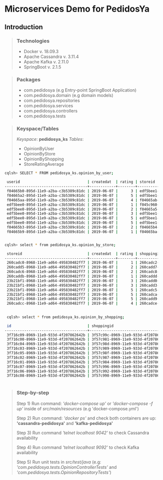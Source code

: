 # Microservices Demo for PedidosYa

## Introduction

>### Technologies
>
> - Docker v. 18.09.3
> - Apache Cassandra v. 3.11.4
> - Apache Kafka v. 2.11.0
> - SpringBoot v. 2.1.5

>### Packages
>
> - com.pedidosya  (e.g Entry-point SpringBoot Application)
> - com.pedidosya.domain  (e.g domain models)
> - com.pedidosya.repositories
> - com.pedidosya.services
> - com.pedidosya.controllers
> - com.pedidosya.tests

>### Keyspace/Tables
> *Keyspace*: **pedidosya_ks**
> *Tables*:
> - OpinionByUser
> - OpinionByStore
> - OpinionByShopping
> - StoreRatingAverage 
>

```bash
cqlsh> SELECT * FROM pedidosya_ks.opinion_by_user;

 userid                               | createdat  | rating | storeid                              | id                                   | comments       | shoppingid
--------------------------------------+------------+--------+--------------------------------------+--------------------------------------+----------------+--------------------------------------
 f04665b0-895d-11e9-a2ba-c3b5389c81dc | 2019-06-07 |      3 | edf5bee1-895d-11e9-a2ba-c3b5389c81dc | f04665b1-895d-11e9-a2ba-c3b5389c81dc |    Not so good | f04665b2-895d-11e9-a2ba-c3b5389c81dc
 f04665a2-895d-11e9-a2ba-c3b5389c81dc | 2019-06-07 |      5 | edf5bee1-895d-11e9-a2ba-c3b5389c81dc | f04665a3-895d-11e9-a2ba-c3b5389c81dc |      Excellent | f04665a4-895d-11e9-a2ba-c3b5389c81dc
 f04665aa-895d-11e9-a2ba-c3b5389c81dc | 2019-06-07 |      4 | f04665ab-895d-11e9-a2ba-c3b5389c81dc | f04665ac-895d-11e9-a2ba-c3b5389c81dc | Could be great | f04665ad-895d-11e9-a2ba-c3b5389c81dc
 edf5bee0-895d-11e9-a2ba-c3b5389c81dc | 2019-06-07 |      1 | f045c960-895d-11e9-a2ba-c3b5389c81dc | f04665a0-895d-11e9-a2ba-c3b5389c81dc |          Sucks | f04665a1-895d-11e9-a2ba-c3b5389c81dc
 edf5bee0-895d-11e9-a2ba-c3b5389c81dc | 2019-06-07 |      2 | f04665a5-895d-11e9-a2ba-c3b5389c81dc | f04665a6-895d-11e9-a2ba-c3b5389c81dc | Could be worst | f04665a7-895d-11e9-a2ba-c3b5389c81dc
 edf5bee0-895d-11e9-a2ba-c3b5389c81dc | 2019-06-07 |      3 | edf5bee1-895d-11e9-a2ba-c3b5389c81dc | f04665ae-895d-11e9-a2ba-c3b5389c81dc |    Not so good | f04665af-895d-11e9-a2ba-c3b5389c81dc
 edf5bee0-895d-11e9-a2ba-c3b5389c81dc | 2019-06-07 |      5 | edf5bee1-895d-11e9-a2ba-c3b5389c81dc | f04665b7-895d-11e9-a2ba-c3b5389c81dc |      Excellent | f04665b8-895d-11e9-a2ba-c3b5389c81dc
 edf5bee0-895d-11e9-a2ba-c3b5389c81dc | 2019-06-07 |      5 | edf5bee1-895d-11e9-a2ba-c3b5389c81dc | f04665a8-895d-11e9-a2ba-c3b5389c81dc |      Excellent | f04665a9-895d-11e9-a2ba-c3b5389c81dc
 f04665b3-895d-11e9-a2ba-c3b5389c81dc | 2019-06-07 |      2 | f04665b4-895d-11e9-a2ba-c3b5389c81dc | f04665b5-895d-11e9-a2ba-c3b5389c81dc | Could be worst | f04665b6-895d-11e9-a2ba-c3b5389c81dc
 f04665b9-895d-11e9-a2ba-c3b5389c81dc | 2019-06-07 |      1 | f04665ba-895d-11e9-a2ba-c3b5389c81dc | f04665bb-895d-11e9-a2ba-c3b5389c81dc |          Sucks | f04665bc-895d-11e9-a2ba-c3b5389c81dc


cqlsh> select * from pedidosya_ks.opinion_by_store;

 storeid                              | createdat  | rating | shoppingid                           | id                                   | comments
--------------------------------------+------------+--------+--------------------------------------+--------------------------------------+----------------
 260cadc0-8968-11e9-ad64-495830482ff7 | 2019-06-07 |      1 | 260cadc2-8968-11e9-ad64-495830482ff7 | 261b05a0-8968-11e9-ad64-495830482ff7 |          Sucks
 260cadd5-8968-11e9-ad64-495830482ff7 | 2019-06-07 |      2 | 260cadd7-8968-11e9-ad64-495830482ff7 | 261b05a7-8968-11e9-ad64-495830482ff7 | Could be worst
 260cadc6-8968-11e9-ad64-495830482ff7 | 2019-06-07 |      2 | 260cadc8-8968-11e9-ad64-495830482ff7 | 261b05a2-8968-11e9-ad64-495830482ff7 | Could be worst
 260caddb-8968-11e9-ad64-495830482ff7 | 2019-06-07 |      1 | 260caddd-8968-11e9-ad64-495830482ff7 | 261b05a9-8968-11e9-ad64-495830482ff7 |          Sucks
 23b21bf1-8968-11e9-ad64-495830482ff7 | 2019-06-07 |      3 | 260cadd0-8968-11e9-ad64-495830482ff7 | 261b05a5-8968-11e9-ad64-495830482ff7 |    Not so good
 23b21bf1-8968-11e9-ad64-495830482ff7 | 2019-06-07 |      3 | 260cadd3-8968-11e9-ad64-495830482ff7 | 261b05a6-8968-11e9-ad64-495830482ff7 |    Not so good
 23b21bf1-8968-11e9-ad64-495830482ff7 | 2019-06-07 |      5 | 260cadc5-8968-11e9-ad64-495830482ff7 | 261b05a1-8968-11e9-ad64-495830482ff7 |      Excellent
 23b21bf1-8968-11e9-ad64-495830482ff7 | 2019-06-07 |      5 | 260cadca-8968-11e9-ad64-495830482ff7 | 261b05a3-8968-11e9-ad64-495830482ff7 |      Excellent
 23b21bf1-8968-11e9-ad64-495830482ff7 | 2019-06-07 |      5 | 260cadd9-8968-11e9-ad64-495830482ff7 | 261b05a8-8968-11e9-ad64-495830482ff7 |      Excellent
 260cadcc-8968-11e9-ad64-495830482ff7 | 2019-06-07 |      4 | 260cadce-8968-11e9-ad64-495830482ff7 | 261b05a4-8968-11e9-ad64-495830482ff7 | Could be great
 
 
 cqlsh> select * from pedidosya_ks.opinion_by_shopping;

 id                                   | shoppingid                           | rating | createdat  | comments
--------------------------------------+--------------------------------------+--------+------------+----------------
 3f716c09-8969-11e9-933d-4f207862642b | 3f57c99c-8969-11e9-933d-4f207862642b |      1 | 2019-06-07 |          Sucks
 3f716c00-8969-11e9-933d-4f207862642b | 3f57c981-8969-11e9-933d-4f207862642b |      1 | 2019-06-07 |          Sucks
 3f716c04-8969-11e9-933d-4f207862642b | 3f57c98d-8969-11e9-933d-4f207862642b |      4 | 2019-06-07 | Could be great
 3f716c03-8969-11e9-933d-4f207862642b | 3f57c989-8969-11e9-933d-4f207862642b |      5 | 2019-06-07 |      Excellent
 3f716c05-8969-11e9-933d-4f207862642b | 3f57c98f-8969-11e9-933d-4f207862642b |      3 | 2019-06-07 |    Not so good
 3f716c02-8969-11e9-933d-4f207862642b | 3f57c987-8969-11e9-933d-4f207862642b |      2 | 2019-06-07 | Could be worst
 3f716c01-8969-11e9-933d-4f207862642b | 3f57c984-8969-11e9-933d-4f207862642b |      5 | 2019-06-07 |      Excellent
 3f716c07-8969-11e9-933d-4f207862642b | 3f57c996-8969-11e9-933d-4f207862642b |      2 | 2019-06-07 | Could be worst
 3f716c06-8969-11e9-933d-4f207862642b | 3f57c992-8969-11e9-933d-4f207862642b |      3 | 2019-06-07 |    Not so good
 3f716c08-8969-11e9-933d-4f207862642b | 3f57c998-8969-11e9-933d-4f207862642b |      5 | 2019-06-07 |      Excellent
 
```

>### Step-by-step
>
>Step 1) Run command: *'docker-compose up'* or *'docker-compose -f <path-to-compose-folder> up'* inside of *src/main/resources* (e.g 'docker-compose.yml') 
>
>Step 2) Run command: *'docker ps'* and check both containers are up: **'cassandra-pedidosya'** and **'kafka-pedidosya'**
>
>Step 3) Run command *'telnet localhost 9042'* to check Cassandra availability
>
>Step 4) Run command *'telnet localhost 9092'* to check Kafka availability
>
>Step 5) Run unit tests in *src/test/java* (e.g: *'com.pedidosya.tests.OpinionControllerTests'* and *'com.pedidosya.tests.OpinionRepositoryTests'*)
